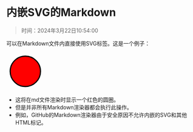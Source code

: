 # 内嵌SVG的Markdown

> 时间：2024年3月22日10:54:00

可以在Markdown文件内直接使用SVG标签。这是一个例子：

<svg height="100" width="100">
 <circle cx="50" cy="50" r="40" stroke="black" stroke-width="3" fill="red" />
</svg>

* 这将在md文件渲染时显示一个红色的圆圈。
* 但是并非所有Markdown渲染器都会执行此操作。
* 例如，GitHub的Markdown渲染器由于安全原因不允许内嵌的SVG和其他HTML标记。